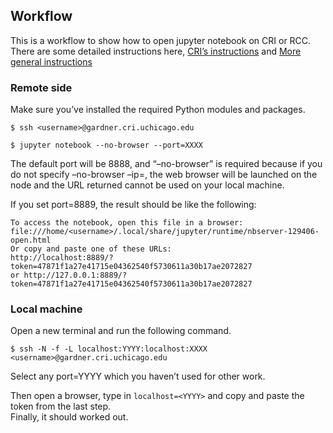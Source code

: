 ## Workflow

This is a workflow to show how to open jupyter notebook on CRI or RCC.
There are some detailed instructions here, [CRI’s
instructions](https://rcc.uchicago.edu/docs/software/environments/python/index.html)
and [More general
instructions](https://ljvmiranda921.github.io/notebook/2018/01/31/running-a-jupyter-notebook/)

### Remote side

Make sure you’ve installed the required Python modules and packages.

`$ ssh <username>@gardner.cri.uchicago.edu` <br/>

`$ jupyter notebook --no-browser --port=XXXX`

The default port will be 8888, and “–no-browser” is required because if
you do not specify –no-browser –ip=, the web browser will be launched on
the node and the URL returned cannot be used on your local machine.

If you set port=8889, the result should be like the following:

`To access the notebook, open this file in a browser:`<br/>
`file:///home/<username>/.local/share/jupyter/runtime/nbserver-129406-open.html`<br/>
`Or copy and paste one of these URLs:`<br/>
`http://localhost:8889/?token=47871f1a27e41715e04362540f5730611a30b17ae2072827`<br/>
`or http://127.0.0.1:8889/?token=47871f1a27e41715e04362540f5730611a30b17ae2072827`

### Local machine

Open a new terminal and run the following command.

`$ ssh -N -f -L localhost:YYYY:localhost:XXXX <username>@gardner.cri.uchicago.edu`

Select any port=YYYY which you haven’t used for other work.

Then open a browser, type in `localhost=<YYYY>` and copy and paste the
token from the last step.<br/> Finally, it should worked out.
